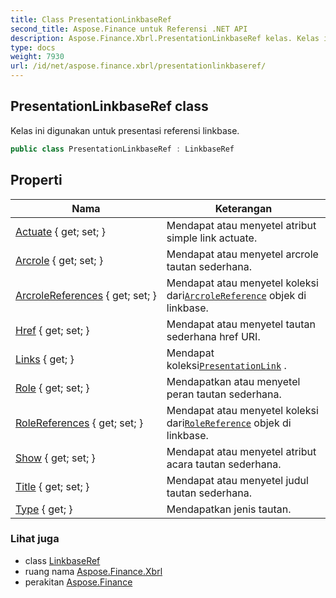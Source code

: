 ```yaml
---
title: Class PresentationLinkbaseRef
second_title: Aspose.Finance untuk Referensi .NET API
description: Aspose.Finance.Xbrl.PresentationLinkbaseRef kelas. Kelas ini digunakan untuk presentasi referensi linkbase.
type: docs
weight: 7930
url: /id/net/aspose.finance.xbrl/presentationlinkbaseref/
---
```

## PresentationLinkbaseRef class

Kelas ini digunakan untuk presentasi referensi linkbase.

```csharp
public class PresentationLinkbaseRef : LinkbaseRef
```

## Properti

| Nama | Keterangan |
| --- | --- |
| [Actuate](../../aspose.finance.xbrl/simplelink/actuate/) { get; set; } | Mendapat atau menyetel atribut simple link actuate. |
| [Arcrole](../../aspose.finance.xbrl/simplelink/arcrole/) { get; set; } | Mendapat atau menyetel arcrole tautan sederhana. |
| [ArcroleReferences](../../aspose.finance.xbrl/linkbaseref/arcrolereferences/) { get; set; } | Mendapat atau menyetel koleksi dari[`ArcroleReference`](../arcrolereference/) objek di linkbase. |
| [Href](../../aspose.finance.xbrl/simplelink/href/) { get; set; } | Mendapat atau menyetel tautan sederhana href URI. |
| [Links](../../aspose.finance.xbrl/presentationlinkbaseref/links/) { get; } | Mendapat koleksi[`PresentationLink`](../presentationlink/) . |
| [Role](../../aspose.finance.xbrl/simplelink/role/) { get; set; } | Mendapatkan atau menyetel peran tautan sederhana. |
| [RoleReferences](../../aspose.finance.xbrl/linkbaseref/rolereferences/) { get; set; } | Mendapat atau menyetel koleksi dari[`RoleReference`](../rolereference/) objek di linkbase. |
| [Show](../../aspose.finance.xbrl/simplelink/show/) { get; set; } | Mendapat atau menyetel atribut acara tautan sederhana. |
| [Title](../../aspose.finance.xbrl/simplelink/title/) { get; set; } | Mendapat atau menyetel judul tautan sederhana. |
| [Type](../../aspose.finance.xbrl/xlink/type/) { get; } | Mendapatkan jenis tautan. |

### Lihat juga

* class [LinkbaseRef](../linkbaseref/)
* ruang nama [Aspose.Finance.Xbrl](../../aspose.finance.xbrl/)
* perakitan [Aspose.Finance](../../)


